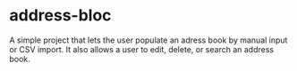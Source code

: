 # address-bloc

A simple project that lets the user populate an adress book by manual input or CSV import. It also allows a user to edit, delete, or search an address book.
